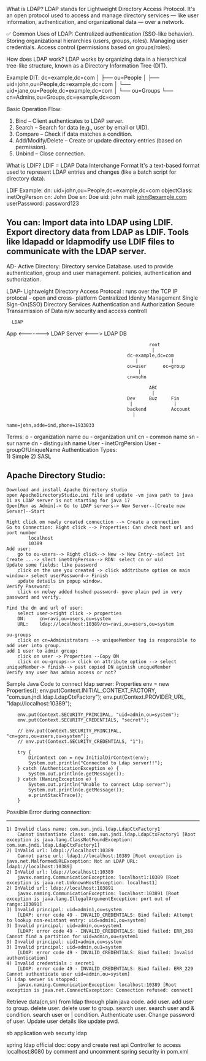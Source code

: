 What is LDAP?
LDAP stands for Lightweight Directory Access Protocol.
It's an open protocol used to access and manage directory services — like user information, authentication, and organizational data — over a network.

✅ Common Uses of LDAP:
	Centralized authentication (SSO-like behavior).
	Storing organizational hierarchies (users, groups, roles).
	Managing user credentials.
	Access control (permissions based on groups/roles).

How does LDAP work?
LDAP works by organizing data in a hierarchical tree-like structure, known as a Directory Information Tree (DIT).

Example DIT:
	dc=example,dc=com
	│
	├── ou=People
	│   ├── uid=john,ou=People,dc=example,dc=com
	│   └── uid=jane,ou=People,dc=example,dc=com
	│
	└── ou=Groups
		└── cn=Admins,ou=Groups,dc=example,dc=com

Basic Operation Flow:
1. Bind – Client authenticates to LDAP server.
2. Search – Search for data (e.g., user by email or UID).
3. Compare – Check if data matches a condition.
4. Add/Modify/Delete – Create or update directory entries (based on permission).
5. Unbind – Close connection.

What is LDIF?
LDIF = LDAP Data Interchange Format
It's a text-based format used to represent LDAP entries and changes (like a batch script for directory data).

LDIF Example:
	dn: uid=john,ou=People,dc=example,dc=com
	objectClass: inetOrgPerson
	cn: John Doe
	sn: Doe
	uid: john
	mail: john@example.com
	userPassword: password123

You can:
	Import data into LDAP using LDIF.
	Export directory data from LDAP as LDIF.
	Tools like ldapadd or ldapmodify use LDIF files to communicate with the LDAP server.
-----------------------------
AD- Active Directory: Directory service Database.
	used to provide authentication, group and user management.
	policies, authentication and suthorization.
	
LDAP- Lightweight Directory Access Protocal : runs over the TCP IP protocal - open and cross- platform
	  Centralized Idenity Management 
	  Single Sign-On(SSO)
	  Directory Services
	  Authentication and Authorization
	  Secure Transamission of Data
	  n/w security and access controll



	  LDAP
App <-------> LDAP Server <---> LDAP DB

														root
														 |
												dc-example,dc=com
												   |			|
												ou=user 	 oc=group
													|
												cn=nohn

														ABC 
													     |
												Dev		Buz		Fin
												 |				 |
												backend			Account
												  |
												name=john,adde=ind,phone=1933033
												

Terms:
	o		- organization name
	ou		- organization unit
	cn		- common name
	sn		- sur name
	dn		- distinguish name
	User	- inetOrgPersion
	User	- groupOfUniqueName
Authentication Types:	
	1) Simple
	2) SASL 

Apache Directory Studio:
-----------------------
	Download and install Apache Directory studio
	open ApacheDirectoryStudio.ini file and update -vm java path to java 11 as LDAP server is not starting for java 17
	Open[Run as Admin]-> Go to LDAP servers-> New Server--[Create new Server]--Start
	
	Right click om newly created connection --> Create a connection
	Go to Connection: Right click --> Properties: Can check host url and port number
			localhost
			10389
	Add user:
		go to ou-users--> Right click--> New -> New Entry--select 1st Create ...-> slect inetOrgPerson--> RDN: select cn or uid
	Update some fields: like password
		click on the use you created -> click addtribute option on main window-> select userPassword-> Finish
		update details in popup window.
	Verify Password:
		click on nelwy added hoshed password- gove plain pwd in very password and verify.
		
	Find the dn and url of user:
		select user->right click -> properties
		DN:		cn=ravi,ou=users,ou=system
		URL:	ldap://localhost:10389/cn=ravi,ou=users,ou=system
		
	ou-groups
		click on cn=Administrators --> uniqueMember tag is responsible to add user into group.
	add 1 user to admin group:
		click on user -> Properties --Copy DN
		click on ou-groups--> click on attribute option --> select uniqueMember-> finish--> past copied DN aginish uniqueMember
	Verify any user has admin access or not?
		

Sample Java Code to connect ldap server:
		Properties env = new Properties();
		env.put(Context.INITIAL_CONTEXT_FACTORY, "com.sun.jndi.ldap.LdapCtxFactory");
		env.put(Context.PROVIDER_URL, "ldap://localhost:10389");

		env.put(Context.SECURITY_PRINCIPAL, "uid=admin,ou=system");
		env.put(Context.SECURITY_CREDENTIALS, "secret");

		// env.put(Context.SECURITY_PRINCIPAL, "cn=goru,ou=users,ou=system");
		// env.put(Context.SECURITY_CREDENTIALS, "1");

		try {
			DirContext con = new InitialDirContext(env);
			System.out.println("Connected to Ldap server!!");
		} catch (AuthenticationException e) {
			System.out.println(e.getMessage());
		} catch (NamingException e) {
			System.out.println("Unable to connect Ldap server");
			System.out.println(e.getMessage());
			e.printStackTrace();
		}
	
Possible Error during connection:
--------------	----------------
	1) Invalid class name: com.sun.jndi.ldap.LdapCtxFactory1
		Cannot instantiate class: com.sun.jndi.ldap.LdapCtxFactory1 [Root exception is java.lang.ClassNotFoundException: com.sun.jndi.ldap.LdapCtxFactory1]
	2) InValid url: ldap1://localhost:10389
		Cannot parse url: ldap1://localhost:10389 [Root exception is java.net.MalformedURLException: Not an LDAP URL: ldap1://localhost:10389]
	2) InValid url: ldap://localhost1:10389	
		javax.naming.CommunicationException: localhost1:10389 [Root exception is java.net.UnknownHostException: localhost1]
	2) InValid url: ldap://localhost:103891	
		javax.naming.CommunicationException: localhost:103891 [Root exception is java.lang.IllegalArgumentException: port out of range:103891]
	3) Invalid principal: uid=admin1,ou=system  
		[LDAP: error code 49 - INVALID_CREDENTIALS: Bind failed: Attempt to lookup non-existant entry: uid=admin1,ou=system]
	3) Invalid principal: uid=admin,ou=system1  
		[LDAP: error code 49 - INVALID_CREDENTIALS: Bind failed: ERR_268 Cannot find a partition for uid=admin,ou=system1
	3) Invalid principal: uid1=admin,ou=system
	3) Invalid principal: uid=admin,ou1=system
		[LDAP: error code 49 - INVALID_CREDENTIALS: Bind failed: Invalid authentication]
	4) Invalid credentials : secret1
		[LDAP: error code 49 - INVALID_CREDENTIALS: Bind failed: ERR_229 Cannot authenticate user uid=admin,ou=system]
	5) Ldap server is stopped:
		javax.naming.CommunicationException: localhost:10389 [Root exception is java.net.ConnectException: Connection refused: connect]

Retrieve data(cn,sn) from ldap through plain java code.
add user.
add user to group.
delete user.
delete user to group.
search user.
search user and & condition.
search user or | condition.
Authenticate user.
Change password of user.
Update user details like update pwd.


	
sb application
	web
	securty
	ldap
	
spring ldap official doc:
	copy  and create rest api Controller to access localhost:8080 by comment and uncomment spring security in pom.xml



	


	
	